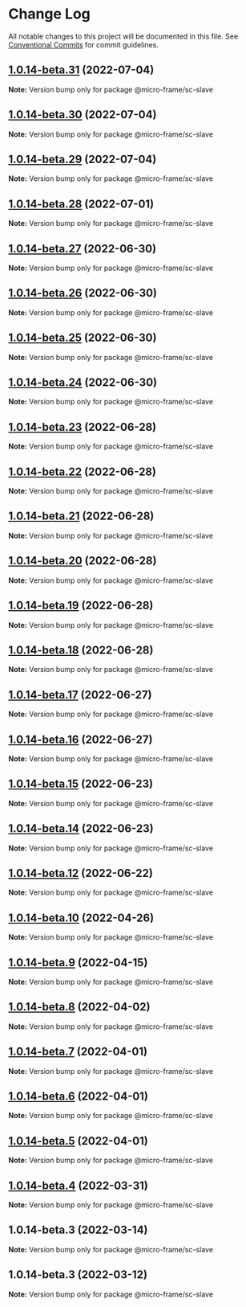 # Change Log

All notable changes to this project will be documented in this file.
See [Conventional Commits](https://conventionalcommits.org) for commit guidelines.

## [1.0.14-beta.31](https://bsgit28/bgtech-fe/micro-basic/compare/@micro-frame/sc-slave@1.0.14-beta.30...@micro-frame/sc-slave@1.0.14-beta.31) (2022-07-04)

**Note:** Version bump only for package @micro-frame/sc-slave





## [1.0.14-beta.30](https://bsgit28/bgtech-fe/micro-basic/compare/@micro-frame/sc-slave@1.0.14-beta.29...@micro-frame/sc-slave@1.0.14-beta.30) (2022-07-04)

**Note:** Version bump only for package @micro-frame/sc-slave





## [1.0.14-beta.29](https://bsgit28/bgtech-fe/micro-basic/compare/@micro-frame/sc-slave@1.0.14-beta.28...@micro-frame/sc-slave@1.0.14-beta.29) (2022-07-04)

**Note:** Version bump only for package @micro-frame/sc-slave





## [1.0.14-beta.28](https://bsgit28/bgtech-fe/micro-basic/compare/@micro-frame/sc-slave@1.0.14-beta.27...@micro-frame/sc-slave@1.0.14-beta.28) (2022-07-01)

**Note:** Version bump only for package @micro-frame/sc-slave





## [1.0.14-beta.27](https://bsgit28/bgtech-fe/micro-basic/compare/@micro-frame/sc-slave@1.0.14-beta.26...@micro-frame/sc-slave@1.0.14-beta.27) (2022-06-30)

**Note:** Version bump only for package @micro-frame/sc-slave





## [1.0.14-beta.26](https://bsgit28/bgtech-fe/micro-basic/compare/@micro-frame/sc-slave@1.0.14-beta.25...@micro-frame/sc-slave@1.0.14-beta.26) (2022-06-30)

**Note:** Version bump only for package @micro-frame/sc-slave





## [1.0.14-beta.25](https://bsgit28/bgtech-fe/micro-basic/compare/@micro-frame/sc-slave@1.0.14-beta.24...@micro-frame/sc-slave@1.0.14-beta.25) (2022-06-30)

**Note:** Version bump only for package @micro-frame/sc-slave





## [1.0.14-beta.24](https://bsgit28/bgtech-fe/micro-basic/compare/@micro-frame/sc-slave@1.0.14-beta.23...@micro-frame/sc-slave@1.0.14-beta.24) (2022-06-30)

**Note:** Version bump only for package @micro-frame/sc-slave





## [1.0.14-beta.23](https://bsgit28/bgtech-fe/micro-basic/compare/@micro-frame/sc-slave@1.0.14-beta.22...@micro-frame/sc-slave@1.0.14-beta.23) (2022-06-28)

**Note:** Version bump only for package @micro-frame/sc-slave





## [1.0.14-beta.22](https://bsgit28/bgtech-fe/micro-basic/compare/@micro-frame/sc-slave@1.0.14-beta.21...@micro-frame/sc-slave@1.0.14-beta.22) (2022-06-28)

**Note:** Version bump only for package @micro-frame/sc-slave





## [1.0.14-beta.21](https://bsgit28/bgtech-fe/micro-basic/compare/@micro-frame/sc-slave@1.0.14-beta.20...@micro-frame/sc-slave@1.0.14-beta.21) (2022-06-28)

**Note:** Version bump only for package @micro-frame/sc-slave





## [1.0.14-beta.20](https://bsgit28/bgtech-fe/micro-basic/compare/@micro-frame/sc-slave@1.0.14-beta.19...@micro-frame/sc-slave@1.0.14-beta.20) (2022-06-28)

**Note:** Version bump only for package @micro-frame/sc-slave





## [1.0.14-beta.19](https://bsgit28/bgtech-fe/micro-basic/compare/@micro-frame/sc-slave@1.0.14-beta.18...@micro-frame/sc-slave@1.0.14-beta.19) (2022-06-28)

**Note:** Version bump only for package @micro-frame/sc-slave





## [1.0.14-beta.18](https://bsgit28/bgtech-fe/micro-basic/compare/@micro-frame/sc-slave@1.0.14-beta.17...@micro-frame/sc-slave@1.0.14-beta.18) (2022-06-28)

**Note:** Version bump only for package @micro-frame/sc-slave





## [1.0.14-beta.17](https://bsgit28/bgtech-fe/micro-basic/compare/@micro-frame/sc-slave@1.0.14-beta.16...@micro-frame/sc-slave@1.0.14-beta.17) (2022-06-27)

**Note:** Version bump only for package @micro-frame/sc-slave





## [1.0.14-beta.16](https://bsgit28/bgtech-fe/micro-basic/compare/@micro-frame/sc-slave@1.0.14-beta.15...@micro-frame/sc-slave@1.0.14-beta.16) (2022-06-27)

**Note:** Version bump only for package @micro-frame/sc-slave





## [1.0.14-beta.15](https://bsgit28/bgtech-fe/micro-basic/compare/@micro-frame/sc-slave@1.0.14-beta.14...@micro-frame/sc-slave@1.0.14-beta.15) (2022-06-23)

**Note:** Version bump only for package @micro-frame/sc-slave





## [1.0.14-beta.14](https://bsgit28/bgtech-fe/micro-basic/compare/@micro-frame/sc-slave@1.0.14-beta.12...@micro-frame/sc-slave@1.0.14-beta.14) (2022-06-23)

**Note:** Version bump only for package @micro-frame/sc-slave





## [1.0.14-beta.12](https://bsgit28/bgtech-fe/micro-basic/compare/@micro-frame/sc-slave@1.0.14-beta.10...@micro-frame/sc-slave@1.0.14-beta.12) (2022-06-22)

**Note:** Version bump only for package @micro-frame/sc-slave





## [1.0.14-beta.10](https://bsgit28/bgtech-fe/micro-basic/compare/@micro-frame/sc-slave@1.0.14-beta.9...@micro-frame/sc-slave@1.0.14-beta.10) (2022-04-26)

**Note:** Version bump only for package @micro-frame/sc-slave





## [1.0.14-beta.9](https://bsgit28/bgtech-fe/micro-basic/compare/@micro-frame/sc-slave@1.0.14-beta.8...@micro-frame/sc-slave@1.0.14-beta.9) (2022-04-15)

**Note:** Version bump only for package @micro-frame/sc-slave





## [1.0.14-beta.8](https://bsgit28/bgtech-fe/micro-basic/compare/@micro-frame/sc-slave@1.0.14-beta.7...@micro-frame/sc-slave@1.0.14-beta.8) (2022-04-02)

**Note:** Version bump only for package @micro-frame/sc-slave





## [1.0.14-beta.7](https://bsgit28/bgtech-fe/micro-basic/compare/@micro-frame/sc-slave@1.0.14-beta.6...@micro-frame/sc-slave@1.0.14-beta.7) (2022-04-01)

**Note:** Version bump only for package @micro-frame/sc-slave





## [1.0.14-beta.6](https://bsgit28/bgtech-fe/micro-basic/compare/@micro-frame/sc-slave@1.0.14-beta.5...@micro-frame/sc-slave@1.0.14-beta.6) (2022-04-01)

**Note:** Version bump only for package @micro-frame/sc-slave





## [1.0.14-beta.5](https://bsgit28/bgtech-fe/micro-basic/compare/@micro-frame/sc-slave@1.0.14-beta.4...@micro-frame/sc-slave@1.0.14-beta.5) (2022-04-01)

**Note:** Version bump only for package @micro-frame/sc-slave





## [1.0.14-beta.4](https://bsgit28/bgtech-fe/micro-basic/compare/@micro-frame/sc-slave@1.0.14-beta.3...@micro-frame/sc-slave@1.0.14-beta.4) (2022-03-31)

**Note:** Version bump only for package @micro-frame/sc-slave





## 1.0.14-beta.3 (2022-03-14)

**Note:** Version bump only for package @micro-frame/sc-slave





## 1.0.14-beta.3 (2022-03-12)

**Note:** Version bump only for package @micro-frame/sc-slave
